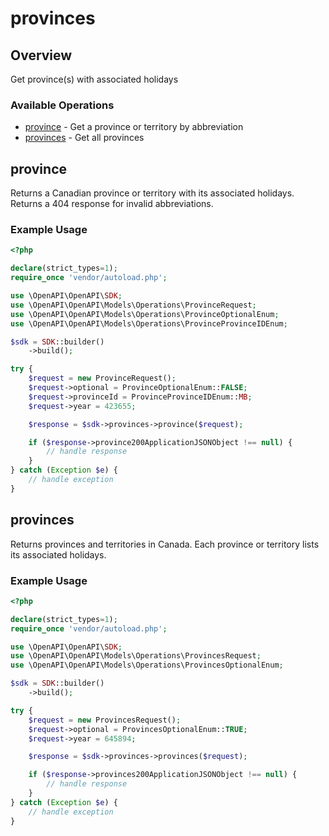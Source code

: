 # provinces

## Overview

Get province(s) with associated holidays

### Available Operations

* [province](#province) - Get a province or territory by abbreviation
* [provinces](#provinces) - Get all provinces

## province

Returns a Canadian province or territory with its associated holidays. Returns a 404 response for invalid abbreviations.

### Example Usage

```php
<?php

declare(strict_types=1);
require_once 'vendor/autoload.php';

use \OpenAPI\OpenAPI\SDK;
use \OpenAPI\OpenAPI\Models\Operations\ProvinceRequest;
use \OpenAPI\OpenAPI\Models\Operations\ProvinceOptionalEnum;
use \OpenAPI\OpenAPI\Models\Operations\ProvinceProvinceIDEnum;

$sdk = SDK::builder()
    ->build();

try {
    $request = new ProvinceRequest();
    $request->optional = ProvinceOptionalEnum::FALSE;
    $request->provinceId = ProvinceProvinceIDEnum::MB;
    $request->year = 423655;

    $response = $sdk->provinces->province($request);

    if ($response->province200ApplicationJSONObject !== null) {
        // handle response
    }
} catch (Exception $e) {
    // handle exception
}
```

## provinces

Returns provinces and territories in Canada. Each province or territory lists its associated holidays.

### Example Usage

```php
<?php

declare(strict_types=1);
require_once 'vendor/autoload.php';

use \OpenAPI\OpenAPI\SDK;
use \OpenAPI\OpenAPI\Models\Operations\ProvincesRequest;
use \OpenAPI\OpenAPI\Models\Operations\ProvincesOptionalEnum;

$sdk = SDK::builder()
    ->build();

try {
    $request = new ProvincesRequest();
    $request->optional = ProvincesOptionalEnum::TRUE;
    $request->year = 645894;

    $response = $sdk->provinces->provinces($request);

    if ($response->provinces200ApplicationJSONObject !== null) {
        // handle response
    }
} catch (Exception $e) {
    // handle exception
}
```
